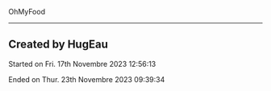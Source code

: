 OhMyFood

--------------------
Created by HugEau
--------------------

Started on Fri. 17th Novembre 2023 12:56:13

Ended on Thur. 23th Novembre 2023 09:39:34